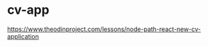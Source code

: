 # cv-app

https://www.theodinproject.com/lessons/node-path-react-new-cv-application

<!--
todo:
-reset button
-load josh data button
-print button
-key for the key results and duty keys can repeat if user repeats (unlikely?)???????
-add gitHub repo link
-inline the input list for space saving
-fix scrolling on resume or inputs
-focus on new section add
-change position of sections ^ or v
-make list and label in Input side by side?

bugs:
-on new ed, gpa check no show GPA in resume

on:
-refactor focus handler to work like dataHandler (levels 0-2)



-->

